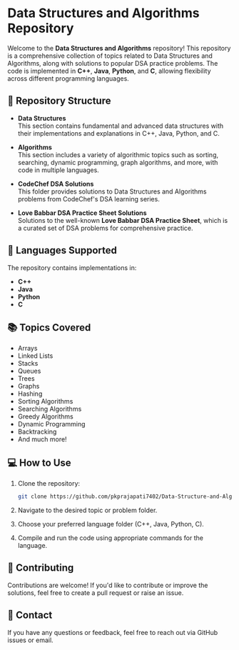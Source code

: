 
# Data Structures and Algorithms Repository

Welcome to the **Data Structures and Algorithms** repository! This repository is a comprehensive collection of topics related to Data Structures and Algorithms, along with solutions to popular DSA practice problems. The code is implemented in **C++**, **Java**, **Python**, and **C**, allowing flexibility across different programming languages.

## 📂 Repository Structure

- **Data Structures**  
  This section contains fundamental and advanced data structures with their implementations and explanations in C++, Java, Python, and C.

- **Algorithms**  
  This section includes a variety of algorithmic topics such as sorting, searching, dynamic programming, graph algorithms, and more, with code in multiple languages.

- **CodeChef DSA Solutions**  
  This folder provides solutions to Data Structures and Algorithms problems from CodeChef's DSA learning series.

- **Love Babbar DSA Practice Sheet Solutions**  
  Solutions to the well-known **Love Babbar DSA Practice Sheet**, which is a curated set of DSA problems for comprehensive practice.

## 🚀 Languages Supported

The repository contains implementations in:
- **C++**
- **Java**
- **Python**
- **C**

## 📚 Topics Covered

- Arrays
- Linked Lists
- Stacks
- Queues
- Trees
- Graphs
- Hashing
- Sorting Algorithms
- Searching Algorithms
- Greedy Algorithms
- Dynamic Programming
- Backtracking
- And much more!

## 💻 How to Use

1. Clone the repository:
   ```bash
   git clone https://github.com/pkprajapati7402/Data-Structure-and-Algorithms.git
   ```

2. Navigate to the desired topic or problem folder.
3. Choose your preferred language folder (C++, Java, Python, C).
4. Compile and run the code using appropriate commands for the language.

## 📝 Contributing

Contributions are welcome! If you'd like to contribute or improve the solutions, feel free to create a pull request or raise an issue.

## 📧 Contact

If you have any questions or feedback, feel free to reach out via GitHub issues or email.

